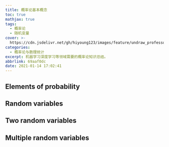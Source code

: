 ```yaml
---
title: 概率论基本概念
toc: true
mathjax: true
tags:
  - 概率论
  - 随机变量
cover: >-
  https://cdn.jsdelivr.net/gh/hiyoung123/images/feature/undraw_professor_8lrt.svg
categories:
  - 概率论与数理统计
excerpt: 机器学习深度学习等领域需要的概率论知识总结。
abbrlink: 69aaf0dc
date: 2021-01-14 17:02:41
---
```


## Elements of probability

## Random variables

## Two random variables

## Multiple random variables

